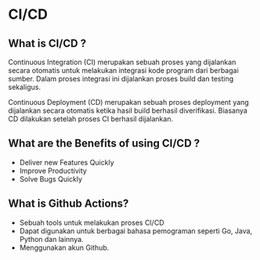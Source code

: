 # CI/CD

## What is CI/CD ?

Continuous Integration (CI) merupakan sebuah proses yang dijalankan secara otomatis untuk melakukan integrasi kode program dari berbagai sumber. Dalam proses integrasi ini dijalankan proses build dan testing sekaligus.

Continuous Deployment (CD) merupakan sebuah proses deployment yang dijalankan secara otomatis ketika hasil build berhasil diverifikasi. Biasanya CD dilakukan setelah proses CI berhasil dijalankan.

## What are the Benefits of using CI/CD ?

- Deliver new Features Quickly
- Improve Productivity
- Solve Bugs Quickly

## What is Github Actions?

- Sebuah tools untuk melakukan proses CI/CD
- Dapat digunakan untuk berbagai bahasa pemograman seperti Go, Java, Python dan lainnya.
- Menggunakan akun Github.
